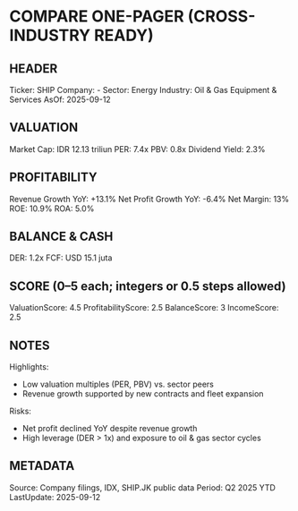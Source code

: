 # COMPARE ONE-PAGER (CROSS-INDUSTRY READY)

## HEADER
Ticker: SHIP
Company: -
Sector: Energy
Industry: Oil & Gas Equipment & Services
AsOf: 2025-09-12

## VALUATION
Market Cap: IDR 12.13 triliun
PER: 7.4x
PBV: 0.8x
Dividend Yield: 2.3%

## PROFITABILITY
Revenue Growth YoY: +13.1%
Net Profit Growth YoY: -6.4%
Net Margin: 13%
ROE: 10.9%
ROA: 5.0%

## BALANCE & CASH
DER: 1.2x
FCF: USD 15.1 juta

## SCORE (0–5 each; integers or 0.5 steps allowed)
ValuationScore: 4.5
ProfitabilityScore: 2.5
BalanceScore: 3
IncomeScore: 2.5

## NOTES
Highlights:
- Low valuation multiples (PER, PBV) vs. sector peers
- Revenue growth supported by new contracts and fleet expansion

Risks:
- Net profit declined YoY despite revenue growth
- High leverage (DER > 1x) and exposure to oil & gas sector cycles

## METADATA
Source: Company filings, IDX, SHIP.JK public data
Period: Q2 2025 YTD
LastUpdate: 2025-09-12